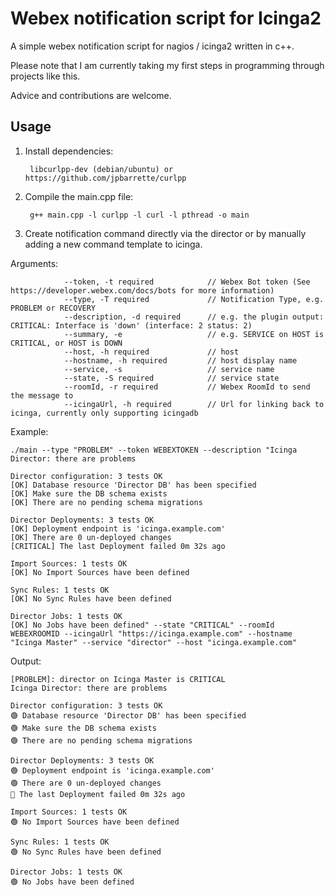 # Webex notification script for Icinga2

A simple webex notification script for nagios / icinga2 written in c++.

Please note that I am currently taking my first steps in programming through projects like this. 

Advice and contributions are welcome. 

## Usage 

1. Install dependencies:
 
        libcurlpp-dev (debian/ubuntu) or https://github.com/jpbarrette/curlpp
        
2. Compile the main.cpp file: 

        g++ main.cpp -l curlpp -l curl -l pthread -o main
        
3. Create notification command directly via the director or by manually adding a new command template to icinga.

Arguments:

                --token, -t required            // Webex Bot token (See https://developer.webex.com/docs/bots for more information)
                --type, -T required             // Notification Type, e.g. PROBLEM or RECOVERY
                --description, -d required      // e.g. the plugin output: CRITICAL: Interface is 'down' (interface: 2 status: 2) 
                --summary, -e                   // e.g. SERVICE on HOST is CRITICAL, or HOST is DOWN
                --host, -h required             // host
                --hostname, -h required         // host display name
                --service, -s                   // service name
                --state, -S required            // service state
                --roomId, -r required           // Webex RoomId to send the message to
                --icingaUrl, -h required        // Url for linking back to icinga, currently only supporting icingadb

Example:

    ./main --type "PROBLEM" --token WEBEXTOKEN --description "Icinga Director: there are problems

    Director configuration: 3 tests OK
    [OK] Database resource 'Director DB' has been specified
    [OK] Make sure the DB schema exists
    [OK] There are no pending schema migrations

    Director Deployments: 3 tests OK
    [OK] Deployment endpoint is 'icinga.example.com'
    [OK] There are 0 un-deployed changes
    [CRITICAL] The last Deployment failed 0m 32s ago

    Import Sources: 1 tests OK
    [OK] No Import Sources have been defined

    Sync Rules: 1 tests OK
    [OK] No Sync Rules have been defined

    Director Jobs: 1 tests OK
    [OK] No Jobs have been defined" --state "CRITICAL" --roomId WEBEXROOMID --icingaUrl "https://icinga.example.com" --hostname "Icinga Master" --service "director" --host "icinga.example.com"

Output:

    [PROBLEM]: director on Icinga Master is CRITICAL 
    Icinga Director: there are problems    
    
    Director configuration: 3 tests OK 
    🟢 Database resource 'Director DB' has been specified 
    🟢 Make sure the DB schema exists 
    🟢 There are no pending schema migrations 
    
    Director Deployments: 3 tests OK 
    🟢 Deployment endpoint is 'icinga.example.com' 
    🟢 There are 0 un-deployed changes 
    🔴 The last Deployment failed 0m 32s ago
    
    Import Sources: 1 tests OK 
    🟢 No Import Sources have been defined 
    
    Sync Rules: 1 tests OK 
    🟢 No Sync Rules have been defined 
    
    Director Jobs: 1 tests OK 
    🟢 No Jobs have been defined
